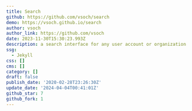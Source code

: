 ```yaml
---
title: Search
github: https://github.com/vsoch/search
demo: https://vsoch.github.io/search
author: vsoch
author_link: https://github.com/vsoch
date: 2023-11-30T15:30:23.993Z
description: a search interface for any user account or organization
ssg:
  - Jekyll
css: []
cms: []
category: []
draft: false
publish_date: '2020-02-28T23:26:30Z'
update_date: '2024-04-04T00:41:01Z'
github_star: 7
github_fork: 1
---
```

